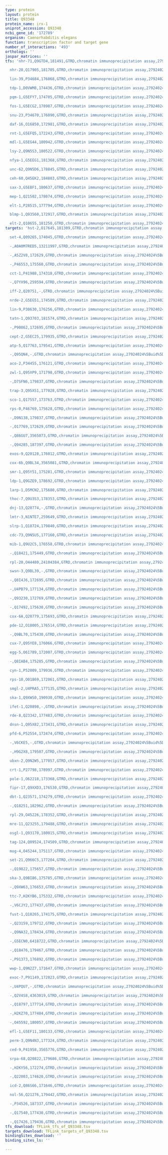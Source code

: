 ```yaml
---
type: protein
layout: protein
title: Q93348
protein_name: irx-1
uniprot_accession: Q93348
ncbi_gene_id: '172789'
organism: Caenorhabditis elegans
function: transcription factor and target gene
number_of_interactions: '493'
orthologs: ''
jaspar_matrices: ''
tfs: 'nhr-71,Q9GTD4,181491,GTRD,chromatin immunoprecipitation assay,27924024%5Buid%5D,No

  nhr-28,Q17905,181705,GTRD,chromatin immunoprecipitation assay,27924024%5Buid%5D,No

  lin-39,P34684,176068,GTRD,chromatin immunoprecipitation assay,27924024%5Buid%5D,No

  tdp-1,D0VWM8,174436,GTRD,chromatin immunoprecipitation assay,27924024%5Buid%5D,No

  pqm-1,G5EFY7,174705,GTRD,chromatin immunoprecipitation assay,27924024%5Buid%5D,No

  fos-1,G5ECG2,178987,GTRD,chromatin immunoprecipitation assay,27924024%5Buid%5D,No

  snu-23,P34670,176090,GTRD,chromatin immunoprecipitation assay,27924024%5Buid%5D,No

  daf-16,O16850,172981,GTRD,chromatin immunoprecipitation assay,27924024%5Buid%5D,No

  rnt-1,G5EFQ5,172243,GTRD,chromatin immunoprecipitation assay,27924024%5Buid%5D,No

  mdl-1,G5EG44,180942,GTRD,chromatin immunoprecipitation assay,27924024%5Buid%5D,No

  lsy-2,Q9N5S3,180522,GTRD,chromatin immunoprecipitation assay,27924024%5Buid%5D,No

  nfya-1,G5EEG1,181368,GTRD,chromatin immunoprecipitation assay,27924024%5Buid%5D,No

  unc-62,Q9N5D6,178845,GTRD,chromatin immunoprecipitation assay,27924024%5Buid%5D,No

  ceh-60,Q45EK2,184803,GTRD,chromatin immunoprecipitation assay,27924024%5Buid%5D,No

  sax-3,G5EBF1,180637,GTRD,chromatin immunoprecipitation assay,27924024%5Buid%5D,No

  mep-1,Q21502,178074,GTRD,chromatin immunoprecipitation assay,27924024%5Buid%5D,No

  elt-1,P28515,177794,GTRD,chromatin immunoprecipitation assay,27924024%5Buid%5D,No

  blmp-1,Q93560,172917,GTRD,chromatin immunoprecipitation assay,27924024%5Buid%5D,No

  elt-2,Q10655,181250,GTRD,chromatin immunoprecipitation assay,27924024%5Buid%5D,No'
targets: 'hst-2,O17645,181309,GTRD,chromatin immunoprecipitation assay,27924024%5Buid%5D,No

  set-4,Q09265,174045,GTRD,chromatin immunoprecipitation assay,27924024%5Buid%5D,No

  -,A0A0M7RED5,13211997,GTRD,chromatin immunoprecipitation assay,27924024%5Buid%5D,No

  -,A5Z2V8,172629,GTRD,chromatin immunoprecipitation assay,27924024%5Buid%5D,No

  -,P46553,175560,GTRD,chromatin immunoprecipitation assay,27924024%5Buid%5D,No

  cct-1,P41988,174318,GTRD,chromatin immunoprecipitation assay,27924024%5Buid%5D,No

  -,Q7YX96,259594,GTRD,chromatin immunoprecipitation assay,27924024%5Buid%5D,No

  iff-2,Q20751,-,GTRD,chromatin immunoprecipitation assay,27924024%5Buid%5D,No

  nrde-2,G5EG51,174589,GTRD,chromatin immunoprecipitation assay,27924024%5Buid%5D,No

  lin-9,P30630,176256,GTRD,chromatin immunoprecipitation assay,27924024%5Buid%5D,No

  tatn-1,Q93703,181574,GTRD,chromatin immunoprecipitation assay,27924024%5Buid%5D,No

  -,P90862,172695,GTRD,chromatin immunoprecipitation assay,27924024%5Buid%5D,No

  cept-2,G5EC25,179935,GTRD,chromatin immunoprecipitation assay,27924024%5Buid%5D,No

  atp-5,Q17763,179541,GTRD,chromatin immunoprecipitation assay,27924024%5Buid%5D,No

  -,Q95QN4,-,GTRD,chromatin immunoprecipitation assay,27924024%5Buid%5D,No

  aco-2,P34455,176121,GTRD,chromatin immunoprecipitation assay,27924024%5Buid%5D,No

  zwl-1,Q95XP9,171798,GTRD,chromatin immunoprecipitation assay,27924024%5Buid%5D,No

  -,D7SFN6,179837,GTRD,chromatin immunoprecipitation assay,27924024%5Buid%5D,No

  trap-3,Q95XS1,177028,GTRD,chromatin immunoprecipitation assay,27924024%5Buid%5D,No

  sco-1,Q17557,173763,GTRD,chromatin immunoprecipitation assay,27924024%5Buid%5D,No

  rps-0,P46769,175628,GTRD,chromatin immunoprecipitation assay,27924024%5Buid%5D,No

  -,D9N138,179837,GTRD,chromatin immunoprecipitation assay,27924024%5Buid%5D,No

  -,O17769,172629,GTRD,chromatin immunoprecipitation assay,27924024%5Buid%5D,No

  -,Q86GU7,3565073,GTRD,chromatin immunoprecipitation assay,27924024%5Buid%5D,No

  -,Q94285,187397,GTRD,chromatin immunoprecipitation assay,27924024%5Buid%5D,No

  exos-9,Q20128,176012,GTRD,chromatin immunoprecipitation assay,27924024%5Buid%5D,No

  cox-6b,Q9BL34,3565081,GTRD,chromatin immunoprecipitation assay,27924024%5Buid%5D,No

  smr-1,Q95Y51,175281,GTRD,chromatin immunoprecipitation assay,27924024%5Buid%5D,No

  ldp-1,Q9GZE9,178692,GTRD,chromatin immunoprecipitation assay,27924024%5Buid%5D,No

  larp-1,D5MCN2,175680,GTRD,chromatin immunoprecipitation assay,27924024%5Buid%5D,No

  thoc-7,Q9U3S3,178353,GTRD,chromatin immunoprecipitation assay,27924024%5Buid%5D,No

  dnj-13,Q20774,-,GTRD,chromatin immunoprecipitation assay,27924024%5Buid%5D,No

  lmtr-3,N1NTE7,259649,GTRD,chromatin immunoprecipitation assay,27924024%5Buid%5D,No

  slrp-1,Q18724,179840,GTRD,chromatin immunoprecipitation assay,27924024%5Buid%5D,No

  cdc-73,Q9N5U5,177160,GTRD,chromatin immunoprecipitation assay,27924024%5Buid%5D,No

  mib-1,Q9U2C5,176558,GTRD,chromatin immunoprecipitation assay,27924024%5Buid%5D,No

  -,Q18421,175449,GTRD,chromatin immunoprecipitation assay,27924024%5Buid%5D,No

  rpl-20,O44480,24104384,GTRD,chromatin immunoprecipitation assay,27924024%5Buid%5D,No

  swsn-3,Q9BL39,-,GTRD,chromatin immunoprecipitation assay,27924024%5Buid%5D,No

  -,Q8I4J6,172695,GTRD,chromatin immunoprecipitation assay,27924024%5Buid%5D,No

  -,U4PB79,177134,GTRD,chromatin immunoprecipitation assay,27924024%5Buid%5D,No

  -,Q93230,172769,GTRD,chromatin immunoprecipitation assay,27924024%5Buid%5D,No

  -,Q17492,175630,GTRD,chromatin immunoprecipitation assay,27924024%5Buid%5D,No

  cox-6A,Q20779,175693,GTRD,chromatin immunoprecipitation assay,27924024%5Buid%5D,No

  pde-12,O18005,176514,GTRD,chromatin immunoprecipitation assay,27924024%5Buid%5D,No

  -,Q9BL70,175430,GTRD,chromatin immunoprecipitation assay,27924024%5Buid%5D,No

  cux-7,Q95YE8,176066,GTRD,chromatin immunoprecipitation assay,27924024%5Buid%5D,No

  egg-5,O61789,172007,GTRD,chromatin immunoprecipitation assay,27924024%5Buid%5D,No

  -,Q8IAB4,175285,GTRD,chromatin immunoprecipitation assay,27924024%5Buid%5D,No

  cyn-1,P52009,179936,GTRD,chromatin immunoprecipitation assay,27924024%5Buid%5D,No

  rps-10,O01869,172061,GTRD,chromatin immunoprecipitation assay,27924024%5Buid%5D,No

  smgl-2,U4PRA5,177135,GTRD,chromatin immunoprecipitation assay,27924024%5Buid%5D,No

  ska-1,Q9XWS0,190930,GTRD,chromatin immunoprecipitation assay,27924024%5Buid%5D,No

  ifet-1,Q20898,-,GTRD,chromatin immunoprecipitation assay,27924024%5Buid%5D,No

  rde-8,Q23342,177483,GTRD,chromatin immunoprecipitation assay,27924024%5Buid%5D,No

  dnsn-1,Q95X82,173431,GTRD,chromatin immunoprecipitation assay,27924024%5Buid%5D,No

  pfd-6,P52554,172474,GTRD,chromatin immunoprecipitation assay,27924024%5Buid%5D,No

  -,V6CKE5,-,GTRD,chromatin immunoprecipitation assay,27924024%5Buid%5D,No

  -,H9G2X8,179507,GTRD,chromatin immunoprecipitation assay,27924024%5Buid%5D,No

  ubxn-2,Q9N2W5,177057,GTRD,chromatin immunoprecipitation assay,27924024%5Buid%5D,No

  crt-1,P27798,178997,GTRD,chromatin immunoprecipitation assay,27924024%5Buid%5D,No

  pole-1,O62218,173368,GTRD,chromatin immunoprecipitation assay,27924024%5Buid%5D,No

  fipr-17,Q9XXD3,176530,GTRD,chromatin immunoprecipitation assay,27924024%5Buid%5D,No

  dbt-1,Q23571,174279,GTRD,chromatin immunoprecipitation assay,27924024%5Buid%5D,No

  -,Q18251,182962,GTRD,chromatin immunoprecipitation assay,27924024%5Buid%5D,No

  rpl-29,O45226,178352,GTRD,chromatin immunoprecipitation assay,27924024%5Buid%5D,No

  mre-11,Q23255,179488,GTRD,chromatin immunoprecipitation assay,27924024%5Buid%5D,No

  osgl-1,Q93170,180015,GTRD,chromatin immunoprecipitation assay,27924024%5Buid%5D,No

  tag-124,Q09524,174509,GTRD,chromatin immunoprecipitation assay,27924024%5Buid%5D,No

  mog-4,O45244,175117,GTRD,chromatin immunoprecipitation assay,27924024%5Buid%5D,No

  set-21,Q966C5,177204,GTRD,chromatin immunoprecipitation assay,27924024%5Buid%5D,No

  -,Q19822,175657,GTRD,chromatin immunoprecipitation assay,27924024%5Buid%5D,No

  ska-3,Q9BI86,175785,GTRD,chromatin immunoprecipitation assay,27924024%5Buid%5D,No

  -,Q9XW63,176653,GTRD,chromatin immunoprecipitation assay,27924024%5Buid%5D,No

  ttc-7,H2KYB6,175332,GTRD,chromatin immunoprecipitation assay,27924024%5Buid%5D,No

  -,V6CJY2,177437,GTRD,chromatin immunoprecipitation assay,27924024%5Buid%5D,No

  fust-1,Q18265,174175,GTRD,chromatin immunoprecipitation assay,27924024%5Buid%5D,No

  -,Q23159,179712,GTRD,chromatin immunoprecipitation assay,27924024%5Buid%5D,No

  -,Q9NA32,178434,GTRD,chromatin immunoprecipitation assay,27924024%5Buid%5D,No

  -,G5ECN0,6418722,GTRD,chromatin immunoprecipitation assay,27924024%5Buid%5D,No

  -,Q18476,179467,GTRD,chromatin immunoprecipitation assay,27924024%5Buid%5D,No

  -,P91373,176892,GTRD,chromatin immunoprecipitation assay,27924024%5Buid%5D,No

  wwp-1,Q9N2Z7,171647,GTRD,chromatin immunoprecipitation assay,27924024%5Buid%5D,No

  exoc-7,P91149,172023,GTRD,chromatin immunoprecipitation assay,27924024%5Buid%5D,No

  -,U4PQU7,-,GTRD,chromatin immunoprecipitation assay,27924024%5Buid%5D,No

  -,Q2V4S8,4363019,GTRD,chromatin immunoprecipitation assay,27924024%5Buid%5D,No

  -,Q18797,177714,GTRD,chromatin immunoprecipitation assay,27924024%5Buid%5D,No

  -,H2KZ70,177484,GTRD,chromatin immunoprecipitation assay,27924024%5Buid%5D,No

  -,O45592,180057,GTRD,chromatin immunoprecipitation assay,27924024%5Buid%5D,No

  efl-1,G5EF11,180133,GTRD,chromatin immunoprecipitation assay,27924024%5Buid%5D,No

  perm-3,Q9N4N3,177324,GTRD,chromatin immunoprecipitation assay,27924024%5Buid%5D,No

  ced-9,P41958,3565776,GTRD,chromatin immunoprecipitation assay,27924024%5Buid%5D,No

  srpa-68,Q20822,179686,GTRD,chromatin immunoprecipitation assay,27924024%5Buid%5D,No

  -,H2KY56,172274,GTRD,chromatin immunoprecipitation assay,27924024%5Buid%5D,No

  -,Q22003,174620,GTRD,chromatin immunoprecipitation assay,27924024%5Buid%5D,No

  icd-2,Q86S66,171646,GTRD,chromatin immunoprecipitation assay,27924024%5Buid%5D,No

  nol-56,Q21276,179442,GTRD,chromatin immunoprecipitation assay,27924024%5Buid%5D,No

  -,P34526,187337,GTRD,chromatin immunoprecipitation assay,27924024%5Buid%5D,No

  -,Q17540,177430,GTRD,chromatin immunoprecipitation assay,27924024%5Buid%5D,No

  -,Q17426,179436,GTRD,chromatin immunoprecipitation assay,27924024%5Buid%5D,No'
tfs_download: TFLink_tfs_of_Q93348.tsv
targets_download: TFLink_targets_of_Q93348.tsv
bindingSites_download: ''
binding_sites_ls: ''

---
```

